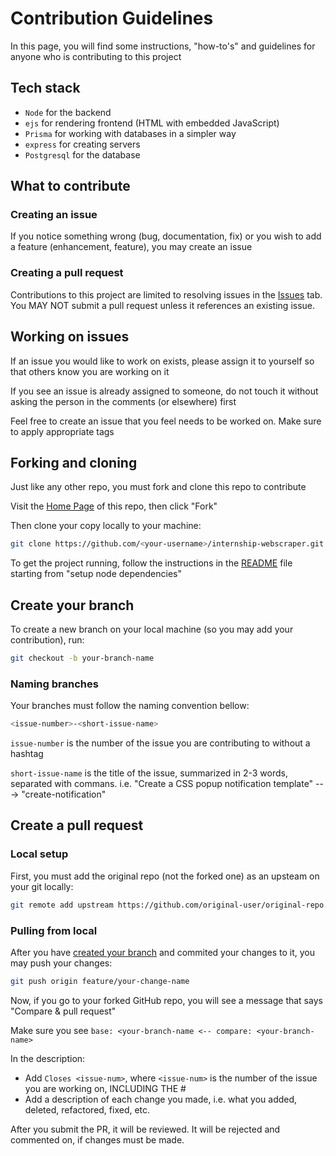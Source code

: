 # Contribution Guidelines

In this page, you will find some instructions, "how-to's" and guidelines for anyone who is contributing to this project

## Tech stack
- `Node` for the backend
- `ejs` for rendering frontend (HTML with embedded JavaScript)
- `Prisma` for working with databases in a simpler way
- `express` for creating servers
- `Postgresql` for the database

## What to contribute
### Creating an issue
If you notice something wrong (bug, documentation, fix) or you wish to add a feature (enhancement, feature), you may create an issue

### Creating a pull request
Contributions to this project are limited to resolving issues in the [Issues](https://github.com/osHamad/internship-webscraper/issues) tab. You MAY NOT submit a pull request unless it references an existing issue.

## Working on issues
If an issue you would like to work on exists, please assign it to yourself so that others know you are working on it

If you see an issue is already assigned to someone, do not touch it without asking the person in the comments (or elsewhere) first

Feel free to create an issue that you feel needs to be worked on. Make sure to apply appropriate tags

## Forking and cloning

Just like any other repo, you must fork and clone this repo to contribute

Visit the [Home Page](https://github.com/osHamad/internship-webscraper) of this repo, then click "Fork"

Then clone your copy locally to your machine:

```bash
git clone https://github.com/<your-username>/internship-webscraper.git
```
To get the project running, follow the instructions in the [README](https://github.com/osHamad/internship-webscraper/blob/master/README.md#setup-node-dependencies) file starting from "setup node dependencies"

## Create your branch
To create a new branch on your local machine (so you may add your contribution), run:
```bash
git checkout -b your-branch-name
```
### Naming branches
Your branches must follow the naming convention bellow:
```bash
<issue-number>-<short-issue-name>
```
`issue-number` is the number of the issue you are contributing to without a hashtag

`short-issue-name` is the title of the issue, summarized in 2-3 words, separated with commans. i.e. "Create a CSS popup notification template" ---> "create-notification"

## Create a pull request
### Local setup
First, you must add the original repo (not the forked one) as an upsteam on your git locally:
```bash
git remote add upstream https://github.com/original-user/original-repo.git
```
### Pulling from local
After you have [created your branch](#create-your-branch) and commited your changes to it, you may push your changes:
```bash
git push origin feature/your-change-name
```
Now, if you go to your forked GitHub repo, you will see a message that says "Compare & pull request"

Make sure you see `base: <your-branch-name <-- compare: <your-branch-name>`

In the description:
- Add `Closes <issue-num>`, where `<issue-num>` is the number of the issue you are working on, INCLUDING THE #
- Add a description of each change you made, i.e. what you added, deleted, refactored, fixed, etc.

After you submit the PR, it will be reviewed. It will be rejected and commented on, if changes must be made.
